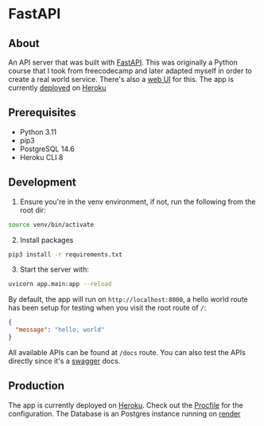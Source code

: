 # FastAPI

## About

An API server that was built with [FastAPI](https://fastapi.tiangolo.com/). This was originally a Python course that I took from freecodecamp and later adapted myself in order to create a real world service. There's also a [web UI](https://github.com/konekoya/fastapi-dashboard) for this. The app is currently [deployed](https://konekoya.herokuapp.com/) on [Heroku](https://id.heroku.com/login)

## Prerequisites

- Python 3.11
- pip3
- PostgreSQL 14.6
- Heroku CLI 8

## Development

1. Ensure you're in the venv environment, if not, run the following from the root dir:

```sh
source venv/bin/activate
```

2. Install packages

```sh
pip3 install -r requirements.txt
```

3. Start the server with:

```sh
uvicorn app.main:app --reload
```

By default, the app will run on `http://localhost:8000`, a hello world route has been setup for testing when you visit the root route of `/`:

```json
{
  "message": "hello, world"
}
```

All available APIs can be found at `/docs` route. You can also test the APIs directly since it's a [swagger](https://swagger.io/) docs.

## Production

The app is currently deployed on [Heroku](https://id.heroku.com/login). Check out the [Procfile](/Procfile) for the configuration. The Database is an Postgres instance running on [render](https://render.com/)
